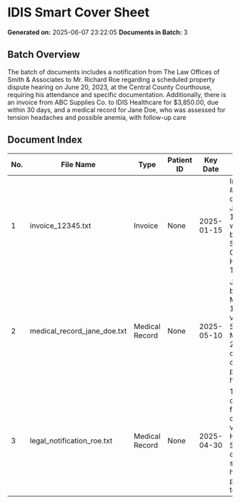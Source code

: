 # IDIS Smart Cover Sheet
**Generated on:** 2025-06-07 23:22:05
**Documents in Batch:** 3

## Batch Overview
The batch of documents includes a notification from The Law Offices of Smith & Associates to Mr. Richard Roe regarding a scheduled property dispute hearing on June 20, 2023, at the Central County Courthouse, requiring his attendance and specific documentation. Additionally, there is an invoice from ABC Supplies Co. to IDIS Healthcare for $3,850.00, due within 30 days, and a medical record for Jane Doe, who was assessed for tension headaches and possible anemia, with follow-up care

## Document Index

| No. | File Name | Type | Patient ID | Key Date | Summary Snippet | Tags |
| --- | --------- | ---- | ---------- | -------- | --------------- | ---- |
| 1 | invoice_12345.txt | Invoice | None | 2025-01-15 | Invoice #12345, dated January 15, 2025, was issued by ABC Supplies Co. to IDIS Healthcare. The invoi... | N/A |
| 2 | medical_record_jane_doe.txt | Medical Record | None | 2025-05-10 | Jane Doe, born on March 12, 1980, visited Dr. Smith on May 10, 2025, with complaints of persistent h... | N/A |
| 3 | legal_notification_roe.txt | Medical Record | None | 2025-04-30 | The deposition for the case Roe vs. Healthcare Systems, originally scheduled, has been postponed to ... | N/A |